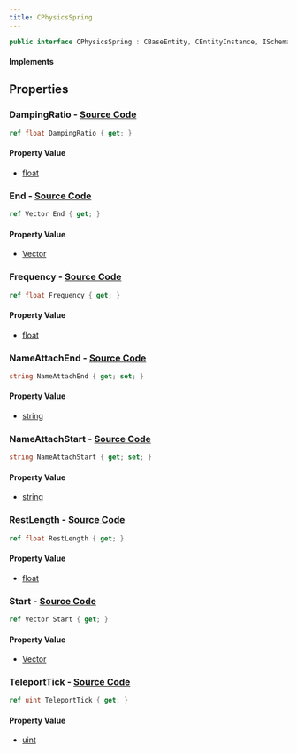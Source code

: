 ```yaml
---
title: CPhysicsSpring
---
```


```csharp
public interface CPhysicsSpring : CBaseEntity, CEntityInstance, ISchemaClass<CEntityInstance>, ISchemaClass<CBaseEntity>, ISchemaClass<CPhysicsSpring>, ISchemaField, ISchemaClass, INativeHandle
```

#### Implements

## Properties

### **DampingRatio** - [Source Code](https://github.com/swiftly-solution/swiftlys2/blob/main/managed/src/SwiftlyS2.Generated/Schemas/Interfaces/CPhysicsSpring.cs#L18)

```csharp
ref float DampingRatio { get; }
```

#### Property Value

- [float](https://learn.microsoft.com/dotnet/api/system.single)

### **End** - [Source Code](https://github.com/swiftly-solution/swiftlys2/blob/main/managed/src/SwiftlyS2.Generated/Schemas/Interfaces/CPhysicsSpring.cs#L28)

```csharp
ref Vector End { get; }
```

#### Property Value

- [Vector](/docs/api/shared/natives/vector)

### **Frequency** - [Source Code](https://github.com/swiftly-solution/swiftlys2/blob/main/managed/src/SwiftlyS2.Generated/Schemas/Interfaces/CPhysicsSpring.cs#L16)

```csharp
ref float Frequency { get; }
```

#### Property Value

- [float](https://learn.microsoft.com/dotnet/api/system.single)

### **NameAttachEnd** - [Source Code](https://github.com/swiftly-solution/swiftlys2/blob/main/managed/src/SwiftlyS2.Generated/Schemas/Interfaces/CPhysicsSpring.cs#L24)

```csharp
string NameAttachEnd { get; set; }
```

#### Property Value

- [string](https://learn.microsoft.com/dotnet/api/system.string)

### **NameAttachStart** - [Source Code](https://github.com/swiftly-solution/swiftlys2/blob/main/managed/src/SwiftlyS2.Generated/Schemas/Interfaces/CPhysicsSpring.cs#L22)

```csharp
string NameAttachStart { get; set; }
```

#### Property Value

- [string](https://learn.microsoft.com/dotnet/api/system.string)

### **RestLength** - [Source Code](https://github.com/swiftly-solution/swiftlys2/blob/main/managed/src/SwiftlyS2.Generated/Schemas/Interfaces/CPhysicsSpring.cs#L20)

```csharp
ref float RestLength { get; }
```

#### Property Value

- [float](https://learn.microsoft.com/dotnet/api/system.single)

### **Start** - [Source Code](https://github.com/swiftly-solution/swiftlys2/blob/main/managed/src/SwiftlyS2.Generated/Schemas/Interfaces/CPhysicsSpring.cs#L26)

```csharp
ref Vector Start { get; }
```

#### Property Value

- [Vector](/docs/api/shared/natives/vector)

### **TeleportTick** - [Source Code](https://github.com/swiftly-solution/swiftlys2/blob/main/managed/src/SwiftlyS2.Generated/Schemas/Interfaces/CPhysicsSpring.cs#L30)

```csharp
ref uint TeleportTick { get; }
```

#### Property Value

- [uint](https://learn.microsoft.com/dotnet/api/system.uint32)

